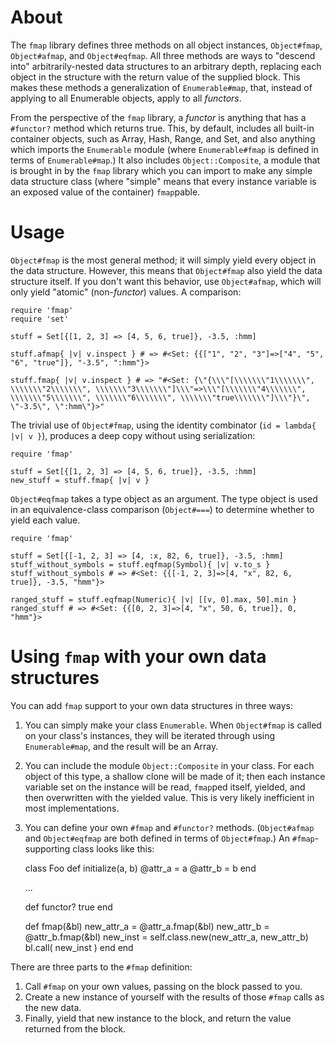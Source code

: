 # About

The `fmap` library defines three methods on all object instances, `Object#fmap`, `Object#afmap`, and `Object#eqfmap`. All three methods are ways to "descend into" arbitrarily-nested data structures to an arbitrary depth, replacing each object in the structure with the return value of the supplied block. This makes these methods a generalization of `Enumerable#map`, that, instead of applying to all Enumerable objects, apply to all *functors*.

From the perspective of the `fmap` library, a *functor* is anything that has a `#functor?` method which returns true. This, by default, includes all built-in container objects, such as Array, Hash, Range, and Set, and also anything which imports the `Enumerable` module (where `Enumerable#fmap` is defined in terms of `Enumerable#map`.) It also includes `Object::Composite`, a module that is brought in by the `fmap` library which you can import to make any simple data structure class (where "simple" means that every instance variable is an exposed value of the container) `fmap`pable.

# Usage

`Object#fmap` is the most general method; it will simply yield every object in the data structure. However, this means that `Object#fmap` also yield the data structure itself. If you don't want this behavior, use `Object#afmap`, which will only yield "atomic" (non-*functor*) values. A comparison:

    require 'fmap'
    require 'set'
    
    stuff = Set[{[1, 2, 3] => [4, 5, 6, true]}, -3.5, :hmm]
    
    stuff.afmap{ |v| v.inspect } # => #<Set: {{["1", "2", "3"]=>["4", "5", "6", "true"]}, "-3.5", ":hmm"}>
    
    stuff.fmap{ |v| v.inspect } # => "#<Set: {\"{\\\"[\\\\\\\"1\\\\\\\", \\\\\\\"2\\\\\\\", \\\\\\\"3\\\\\\\"]\\\"=>\\\"[\\\\\\\"4\\\\\\\", \\\\\\\"5\\\\\\\", \\\\\\\"6\\\\\\\", \\\\\\\"true\\\\\\\"]\\\"}\", \"-3.5\", \":hmm\"}>"
    
The trivial use of `Object#fmap`, using the identity combinator (`id = lambda{ |v| v }`), produces a deep copy without using serialization:

    require 'fmap'

    stuff = Set[{[1, 2, 3] => [4, 5, 6, true]}, -3.5, :hmm]
    new_stuff = stuff.fmap{ |v| v }

`Object#eqfmap` takes a type object as an argument. The type object is used in an equivalence-class comparison (`Object#===`) to determine whether to yield each value.

    require 'fmap'

    stuff = Set[{[-1, 2, 3] => [4, :x, 82, 6, true]}, -3.5, :hmm]
    stuff_without_symbols = stuff.eqfmap(Symbol){ |v| v.to_s }
    stuff_without_symbols # => #<Set: {{[-1, 2, 3]=>[4, "x", 82, 6, true]}, -3.5, "hmm"}>

    ranged_stuff = stuff.eqfmap(Numeric){ |v| [[v, 0].max, 50].min }
    ranged_stuff # => #<Set: {{[0, 2, 3]=>[4, "x", 50, 6, true]}, 0, "hmm"}>


# Using `fmap` with your own data structures

You can add `fmap` support to your own data structures in three ways:

1. You can simply make your class `Enumerable`. When `Object#fmap` is called on your class's instances, they will be iterated through using `Enumerable#map`, and the result will be an Array.

2. You can include the module `Object::Composite` in your class. For each object of this type, a shallow clone will be made of it; then each instance variable set on the instance will be read, `fmap`ped itself, yielded, and then overwritten with the yielded value. This is very likely inefficient in most implementations.

3. You can define your own `#fmap` and `#functor?` methods. (`Object#afmap` and `Object#eqfmap` are both defined in terms of `Object#fmap`.) An `#fmap`-supporting class looks like this:

    class Foo
      def initialize(a, b)
        @attr_a = a
        @attr_b = b
      end

      ...
    
      def functor?
        true
      end
      
      def fmap(&bl)
        new_attr_a  = @attr_a.fmap(&bl)
        new_attr_b  = @attr_b.fmap(&bl)
        new_inst = self.class.new(new_attr_a, new_attr_b)
        bl.call( new_inst )
      end
    end

There are three parts to the `#fmap` definition:

1. Call `#fmap` on your own values, passing on the block passed to you.
2. Create a new instance of yourself with the results of those `#fmap` calls as the new data.
3. Finally, yield that new instance to the block, and return the value returned from the block.